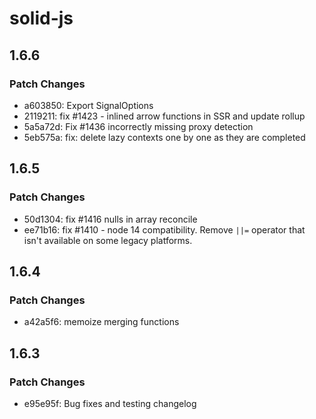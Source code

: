 # solid-js

## 1.6.6

### Patch Changes

- a603850: Export SignalOptions
- 2119211: fix #1423 - inlined arrow functions in SSR and update rollup
- 5a5a72d: Fix #1436 incorrectly missing proxy detection
- 5eb575a: fix: delete lazy contexts one by one as they are completed

## 1.6.5

### Patch Changes

- 50d1304: fix #1416 nulls in array reconcile
- ee71b16: fix #1410 - node 14 compatibility. Remove `||=` operator that isn't available on some legacy platforms.

## 1.6.4

### Patch Changes

- a42a5f6: memoize merging functions

## 1.6.3

### Patch Changes

- e95e95f: Bug fixes and testing changelog
